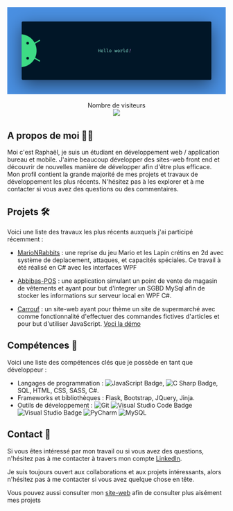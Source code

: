 
<img src="https://raw.githubusercontent.com/raphaelgrougnet/raphaelgrougnet/master/resources/banner.png" alt="Hello world">

<p align="center"> 
  Nombre de visiteurs<br>
  <img src="https://profile-counter.glitch.me/raphaelgrougnet/count.svg" />
</p>

## A propos de moi 👨‍💻

Moi c'est Raphaël, je suis un étudiant en développement web / application bureau et mobile.
J'aime beaucoup développer des sites-web front end et découvrir de nouvelles manière de développer afin d'être plus efficace.
Mon profil contient la grande majorité de mes projets et travaux de développement les plus récents. N'hésitez pas à les explorer et à me contacter si vous avez des questions ou des commentaires.

## Projets 🛠️

Voici une liste des travaux les plus récents auxquels j'ai participé récemment :

- [MarioNRabbits](https://github.com/raphaelgrougnet/MarioNRabbits) : une reprise du jeu Mario et les Lapin crétins en 2d avec système de deplacement, attaques, et capacités spéciales. Ce travail à été réalisé en C# avec les interfaces WPF

- [Abbibas-POS](https://github.com/raphaelgrougnet/Abibas-POS) : une application simulant un point de vente de magasin de vêtements et ayant pour but d'integrer un SGBD MySql afin de stocker les informations sur serveur local en WPF C#.

- [Carrouf](https://github.com/raphaelgrougnet/Carrouf) : un site-web ayant pour thème un site de supermarché avec comme fonctionnalité d'effectuer des commandes fictives d'articles et pour but d'utiliser JavaScript. [Voci la démo](https://raphaelgrougnet.github.io/Carrouf/)

## Compétences 🧠

Voici une liste des compétences clés que je possède en tant que développeur :

- Langages de programmation : ![JavaScript Badge](https://img.shields.io/badge/JavaScript-F7DF1E?logo=javascript&logoColor=000&style=for-the-badge), ![C Sharp Badge](https://img.shields.io/badge/C%20Sharp-239120?logo=csharp&logoColor=fff&style=for-the-badge), SQL, HTML, CSS, SASS, C#.
- Frameworks et bibliothèques : Flask, Bootstrap, JQuery, Jinja.
- Outils de développement : ![Git](https://img.shields.io/badge/git%20-%23F05033.svg?&style=for-the-badge&logo=git&logoColor=white)
![Visual Studio Code Badge](https://img.shields.io/badge/Visual%20Studio%20Code-007ACC?logo=visualstudiocode&logoColor=fff&style=for-the-badge)
![Visual Studio Badge](https://img.shields.io/badge/Visual%20Studio-5C2D91?logo=visualstudio&logoColor=fff&style=for-the-badge)
![PyCharm](https://img.shields.io/badge/PyCharm-e9f352?logo=pycharm&logoColor=000&style=for-the-badge)
![MySQL](https://img.shields.io/badge/mysql-b068a8.svg?style=for-the-badge&logo=mysql&logoColor=white)

## Contact 📲

Si vous êtes intéressé par mon travail ou si vous avez des questions, n'hésitez pas à me contacter à travers mon compte [LinkedIn](https://www.linkedin.com/in/raphael-grougnet/).

Je suis toujours ouvert aux collaborations et aux projets intéressants, alors n'hésitez pas à me contacter si vous avez quelque chose en tête.

Vous pouvez aussi consulter mon [site-web](https://raphaelgrougnet.github.io) afin de consulter plus aisément mes projets
